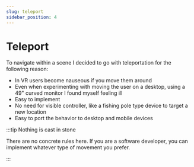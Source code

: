 ```yaml
---
slug: teleport
sidebar_position: 4
---
```


# Teleport

To navigate within a scene I decided to go with teleportation for the following reason:

* In VR users become nauseous if you move them around
* Even when experimenting with moving the user on a desktop, using a 49" curved monitor I found myself feeling ill
* Easy to implement
* No need for visible controller, like a fishing pole type device to target a new location
* Easy to port the behavior to desktop and mobile devices

:::tip Nothing is cast in stone

There are no concrete rules here.  If you are a software developer, you can implement whatever type of movement you prefer.

:::

